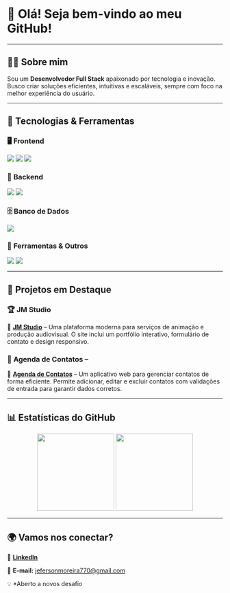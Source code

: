# 👋 Olá! Seja bem-vindo ao meu GitHub!  

---

## 🧑‍💻 Sobre mim  
Sou um **Desenvolvedor Full Stack** apaixonado por tecnologia e inovação. Busco criar soluções eficientes, intuitivas e escaláveis, sempre com foco na melhor experiência do usuário.

---

## 🚀 Tecnologias & Ferramentas  

### 🖥️ **Frontend**  
<p align="left">
  <img src="https://img.shields.io/badge/-HTML5-E34F26?style=flat&logo=html5&logoColor=white" />
  <img src="https://img.shields.io/badge/-CSS3-1572B6?style=flat&logo=css3&logoColor=white" />
  <img src="https://img.shields.io/badge/-JavaScript-F7DF1E?style=flat&logo=javascript&logoColor=black" />
</p>

### 💾 **Backend**  
<p align="left">
  <img src="https://img.shields.io/badge/-Node.js-339933?style=flat&logo=node.js&logoColor=white" />
  <img src="https://img.shields.io/badge/-PHP-777BB4?style=flat&logo=php&logoColor=white" />
</p>

### 🗄️ **Banco de Dados**  
<p align="left">
  <img src="https://img.shields.io/badge/-MySQL-4479A1?style=flat&logo=mysql&logoColor=white" />

</p>

### 🔧 **Ferramentas & Outros**  
<p align="left">
  <img src="https://img.shields.io/badge/-Git-F05032?style=flat&logo=git&logoColor=white" />
  <img src="https://img.shields.io/badge/-VS%20Code-007ACC?style=flat&logo=visual-studio-code&logoColor=white" />
</p>

---

## 📌 Projetos em Destaque  

### 🏆 **JM Studio**  
🔹 [**JM Studio**](https://site-jm-studio.vercel.app) – Uma plataforma moderna para serviços de animação e produção audiovisual. O site inclui um portfólio interativo, formulário de contato e design responsivo.  

### 📱 **Agenda de Contatos** –  
🔹 [**Agenda de Contatos**](https://agenda-de-contatos-rosy-chi.vercel.app) – Um aplicativo web para gerenciar contatos de forma eficiente. Permite adicionar, editar e excluir contatos com validações de entrada para garantir dados corretos.

---

## 📊 Estatísticas do GitHub  

<div align="center">
  <img height="180em" src="https://github-readme-stats-seuusuario.vercel.app/api?username=Jeferson7770&show_icons=true&theme=radical&count_private=true" />
  <img height="180em" src="https://github-readme-stats-seuusuario.vercel.app/api/top-langs/?username=Jeferson7770&layout=compact&theme=radical&count_private=true" />
</div>

---

## 🌍 Vamos nos conectar?  

📌 [**LinkedIn**](https://www.linkedin.com/in/jefersonmoreiradev/)  

📧 **E-mail:** jefersonmoreira770@gmail.com  

💡 *Aberto a novos desafio

